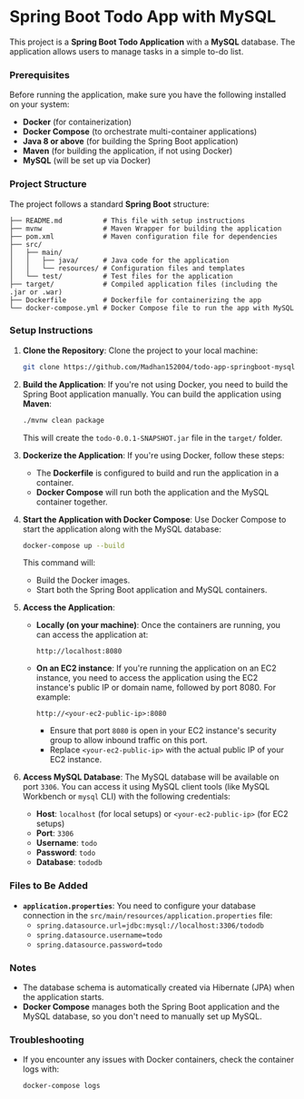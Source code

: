 
# Spring Boot Todo App with MySQL

This project is a **Spring Boot Todo Application** with a **MySQL** database. The application allows users to manage tasks in a simple to-do list.

### Prerequisites

Before running the application, make sure you have the following installed on your system:

- **Docker** (for containerization)
- **Docker Compose** (to orchestrate multi-container applications)
- **Java 8 or above** (for building the Spring Boot application)
- **Maven** (for building the application, if not using Docker)
- **MySQL** (will be set up via Docker)

### Project Structure

The project follows a standard **Spring Boot** structure:

```
├── README.md          # This file with setup instructions
├── mvnw               # Maven Wrapper for building the application
├── pom.xml            # Maven configuration file for dependencies
├── src/
│   ├── main/
│   │   ├── java/      # Java code for the application
│   │   └── resources/ # Configuration files and templates
│   └── test/          # Test files for the application
├── target/            # Compiled application files (including the .jar or .war)
├── Dockerfile         # Dockerfile for containerizing the app
└── docker-compose.yml # Docker Compose file to run the app with MySQL
```

### Setup Instructions

1. **Clone the Repository**:
   Clone the project to your local machine:

   ```bash
   git clone https://github.com/Madhan152004/todo-app-springboot-mysql.git
   ```

2. **Build the Application**:
   If you're not using Docker, you need to build the Spring Boot application manually. You can build the application using **Maven**:

   ```bash
   ./mvnw clean package
   ```

   This will create the `todo-0.0.1-SNAPSHOT.jar` file in the `target/` folder.

3. **Dockerize the Application**:
   If you're using Docker, follow these steps:

   - The **Dockerfile** is configured to build and run the application in a container.
   - **Docker Compose** will run both the application and the MySQL container together.

4. **Start the Application with Docker Compose**:
   Use Docker Compose to start the application along with the MySQL database:

   ```bash
   docker-compose up --build
   ```

   This command will:
   - Build the Docker images.
   - Start both the Spring Boot application and MySQL containers.

5. **Access the Application**:
   - **Locally (on your machine)**: Once the containers are running, you can access the application at:

     ```
     http://localhost:8080
     ```

   - **On an EC2 instance**: If you're running the application on an EC2 instance, you need to access the application using the EC2 instance's public IP or domain name, followed by port 8080. For example:

     ```
     http://<your-ec2-public-ip>:8080
     ```

     - Ensure that port `8080` is open in your EC2 instance's security group to allow inbound traffic on this port.
     - Replace `<your-ec2-public-ip>` with the actual public IP of your EC2 instance.

6. **Access MySQL Database**:
   The MySQL database will be available on port `3306`. You can access it using MySQL client tools (like MySQL Workbench or `mysql` CLI) with the following credentials:

   - **Host**: `localhost` (for local setups) or `<your-ec2-public-ip>` (for EC2 setups)
   - **Port**: `3306`
   - **Username**: `todo`
   - **Password**: `todo`
   - **Database**: `tododb`

### Files to Be Added

- **`application.properties`**: You need to configure your database connection in the `src/main/resources/application.properties` file:
   - `spring.datasource.url=jdbc:mysql://localhost:3306/tododb`
   - `spring.datasource.username=todo`
   - `spring.datasource.password=todo`

### Notes

- The database schema is automatically created via Hibernate (JPA) when the application starts.
- **Docker Compose** manages both the Spring Boot application and the MySQL database, so you don't need to manually set up MySQL.

### Troubleshooting

- If you encounter any issues with Docker containers, check the container logs with:
  
  ```bash
  docker-compose logs
  ```

